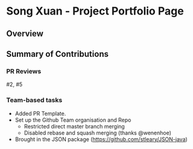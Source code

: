 # Song Xuan - Project Portfolio Page

## Overview


## Summary of Contributions
### PR Reviews
#2, #5

### Team-based tasks
- Added PR Template.
- Set up the Github Team organisation and Repo
  - Restricted direct master branch merging
  - Disabled rebase and squash merging (thanks @wenenhoe)
- Brought in the JSON package (https://github.com/stleary/JSON-java)
